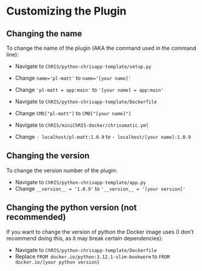 # Customizing the Plugin

## Changing the name

To change the name of the plugin (AKA the command used in the command line):
- Navigate to `ChRIS/python-chrisapp-template/setup.py`
- Change `name='pl-matt'` to `name='[your name]'`
- Change `'pl-matt = app:main'` to `'[your name] = app:main'`

- Navigate to `ChRIS/python-chrisapp-template/Dockerfile`
- Change `CMD["pl-matt"]` to `CMD["[your name]"]`

- Navigate to `ChRIS/miniChRIS-docker/chrisomatic.yml`
- Change `- localhost/pl-matt:1.0.9` to `- localhost/[your name]:1.0.9`

## Changing the version

To change the version number of the plugin:
- Navigate to `ChRIS/python-chrisapp-template/app.py`
- Change `__version__ = '1.0.9'` to `'__version__ = '[your version]'`

## Changing the python version (not recommended)

If you want to change the version of python the Docker image uses (I don't recommend doing this, as it may break certain dependencies):
- Navigate to `ChRIS/python-chrisapp-template/Dockerfile`
- Replace `FROM docker.io/python:3.12.1-slim-bookworm` to `FROM docker.io/[your python version]`
